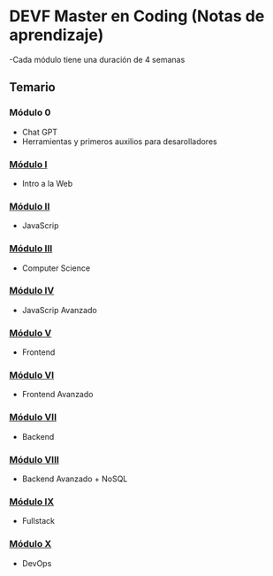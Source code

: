 # DEVF Master en Coding (Notas de aprendizaje)
-Cada módulo tiene una duración de 4 semanas 

## Temario
### Módulo 0
- Chat GPT
- Herramientas y primeros auxilios para desarolladores
### [Módulo I](temario/modulo-1.md)
- Intro a la Web
### [Módulo II](temario/modulo-2.md)
- JavaScrip
### [Módulo III](temario/modulo-3.md)
- Computer Science
### [Módulo IV](temario/modulo-4.md)
- JavaScrip Avanzado
### [Módulo V](temario/modulo-5.md)
- Frontend
### [Módulo VI](temario/modulo-6.md)
- Frontend Avanzado
### [Módulo VII](temario/modulo-7.md)
- Backend
### [Módulo VIII](temario/modulo-8.md)
- Backend Avanzado + NoSQL
### [Módulo IX](temario/modulo-9.md)
- Fullstack
### [Módulo X](temario/modulo-10.md)
- DevOps
